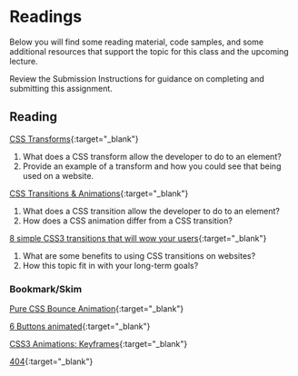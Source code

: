 # Readings

Below you will find some reading material, code samples, and some additional resources that support the topic for this class and the upcoming lecture.

Review the Submission Instructions for guidance on completing and submitting this assignment.

## Reading

[CSS Transforms](http://learn.shayhowe.com/advanced-html-css/css-transforms/){:target="_blank"}

1. What does a CSS transform allow the developer to do to an element?
1. Provide an example of a transform and how you could see that being used on a website.

[CSS Transitions & Animations](http://learn.shayhowe.com/advanced-html-css/transitions-animations/){:target="_blank"}

1. What does a CSS transition allow the developer to do to an element?
1. How does a CSS animation differ from a CSS transition?

[8 simple CSS3 transitions that will wow your users](http://www.webdesignerdepot.com/2014/05/8-simple-css3-transitions-that-will-wow-your-users){:target="_blank"}

1. What are some benefits to using CSS transitions on websites?
1. How this topic fit in with your long-term goals?

<!-- NOTE: "Videos" may not be relevant for every class. Omit this section or any of the sections below if you don't have anything for your students here -->
<!-- ## Videos -->

<!-- [Name of Video](https://linktovideohere){:target="_blank"} -->

<!-- Mix it up! Create the questions with pointed answers, fill in the blank, or opinion/open ended -->
<!-- 1. Question 1
1. Question 2
1. Question 3 -->

### Bookmark/Skim

[Pure CSS Bounce Animation](http://codepen.io/dp_lewis/pen/gCfBv){:target="_blank"}

[6 Buttons animated](http://codepen.io/retyui/pen/ByoaXV){:target="_blank"}

[CSS3 Animations: Keyframes](http://codepen.io/akshaychauhan/pen/oAfae){:target="_blank"}

[404](http://codepen.io/kieranfivestars/pen/MYdQxX){:target="_blank"}
